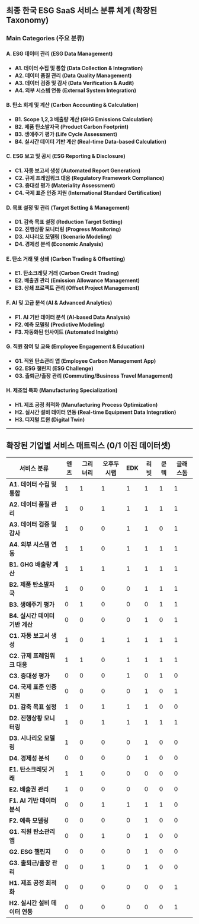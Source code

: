 ## **최종 한국 ESG SaaS 서비스 분류 체계 (확장된 Taxonomy)**

### **Main Categories (주요 분류)**

#### **A. ESG 데이터 관리 (ESG Data Management)**
- **A1. 데이터 수집 및 통합 (Data Collection & Integration)**
- **A2. 데이터 품질 관리 (Data Quality Management)**
- **A3. 데이터 검증 및 감사 (Data Verification & Audit)**
- **A4. 외부 시스템 연동 (External System Integration)**

#### **B. 탄소 회계 및 계산 (Carbon Accounting & Calculation)**
- **B1. Scope 1,2,3 배출량 계산 (GHG Emissions Calculation)**
- **B2. 제품 탄소발자국 (Product Carbon Footprint)**
- **B3. 생애주기 평가 (Life Cycle Assessment)**
- **B4. 실시간 데이터 기반 계산 (Real-time Data-based Calculation)**

#### **C. ESG 보고 및 공시 (ESG Reporting & Disclosure)**
- **C1. 자동 보고서 생성 (Automated Report Generation)**
- **C2. 규제 프레임워크 대응 (Regulatory Framework Compliance)**
- **C3. 중대성 평가 (Materiality Assessment)**
- **C4. 국제 표준 인증 지원 (International Standard Certification)**

#### **D. 목표 설정 및 관리 (Target Setting & Management)**
- **D1. 감축 목표 설정 (Reduction Target Setting)**
- **D2. 진행상황 모니터링 (Progress Monitoring)**
- **D3. 시나리오 모델링 (Scenario Modeling)**
- **D4. 경제성 분석 (Economic Analysis)**

#### **E. 탄소 거래 및 상쇄 (Carbon Trading & Offsetting)**
- **E1. 탄소크레딧 거래 (Carbon Credit Trading)**
- **E2. 배출권 관리 (Emission Allowance Management)**
- **E3. 상쇄 프로젝트 관리 (Offset Project Management)**

#### **F. AI 및 고급 분석 (AI & Advanced Analytics)**
- **F1. AI 기반 데이터 분석 (AI-based Data Analysis)**
- **F2. 예측 모델링 (Predictive Modeling)**
- **F3. 자동화된 인사이트 (Automated Insights)**

#### **G. 직원 참여 및 교육 (Employee Engagement & Education)**
- **G1. 직원 탄소관리 앱 (Employee Carbon Management App)**
- **G2. ESG 챌린지 (ESG Challenge)**
- **G3. 출퇴근/출장 관리 (Commuting/Business Travel Management)**

#### **H. 제조업 특화 (Manufacturing Specialization)**
- **H1. 제조 공정 최적화 (Manufacturing Process Optimization)**
- **H2. 실시간 설비 데이터 연동 (Real-time Equipment Data Integration)**
- **H3. 디지털 트윈 (Digital Twin)**

---

## **확장된 기업별 서비스 매트릭스 (0/1 이진 데이터셋)**

| 서비스 분류 | 엔츠 | 그리너리 | 오후두시랩 | EDK | 리빗 | 쿤텍 | 글래스돔 |
|-------------|------|----------|------------|-----|------|------|----------|
| **A1. 데이터 수집 및 통합** | 1 | 1 | 1 | 1 | 1 | 1 | 1 |
| **A2. 데이터 품질 관리** | 1 | 0 | 1 | 1 | 1 | 1 | 1 |
| **A3. 데이터 검증 및 감사** | 1 | 0 | 0 | 1 | 1 | 0 | 1 |
| **A4. 외부 시스템 연동** | 1 | 1 | 0 | 1 | 1 | 1 | 1 |
| **B1. GHG 배출량 계산** | 1 | 1 | 1 | 1 | 1 | 1 | 1 |
| **B2. 제품 탄소발자국** | 1 | 0 | 0 | 0 | 1 | 1 | 1 |
| **B3. 생애주기 평가** | 0 | 1 | 0 | 0 | 0 | 1 | 1 |
| **B4. 실시간 데이터 기반 계산** | 0 | 0 | 0 | 0 | 1 | 0 | 1 |
| **C1. 자동 보고서 생성** | 1 | 0 | 1 | 1 | 1 | 1 | 1 |
| **C2. 규제 프레임워크 대응** | 1 | 1 | 0 | 1 | 1 | 1 | 1 |
| **C3. 중대성 평가** | 0 | 0 | 0 | 1 | 0 | 1 | 0 |
| **C4. 국제 표준 인증 지원** | 0 | 0 | 0 | 0 | 1 | 0 | 1 |
| **D1. 감축 목표 설정** | 1 | 0 | 1 | 1 | 1 | 0 | 0 |
| **D2. 진행상황 모니터링** | 1 | 0 | 1 | 1 | 1 | 1 | 1 |
| **D3. 시나리오 모델링** | 1 | 0 | 0 | 0 | 1 | 0 | 0 |
| **D4. 경제성 분석** | 0 | 0 | 0 | 0 | 1 | 0 | 0 |
| **E1. 탄소크레딧 거래** | 1 | 1 | 0 | 0 | 0 | 0 | 0 |
| **E2. 배출권 관리** | 1 | 0 | 0 | 0 | 0 | 0 | 0 |
| **F1. AI 기반 데이터 분석** | 0 | 0 | 1 | 1 | 1 | 1 | 0 |
| **F2. 예측 모델링** | 0 | 0 | 0 | 0 | 1 | 0 | 0 |
| **G1. 직원 탄소관리 앱** | 0 | 0 | 1 | 0 | 1 | 0 | 0 |
| **G2. ESG 챌린지** | 0 | 0 | 0 | 0 | 1 | 0 | 0 |
| **G3. 출퇴근/출장 관리** | 0 | 0 | 1 | 0 | 1 | 0 | 0 |
| **H1. 제조 공정 최적화** | 0 | 0 | 0 | 0 | 0 | 0 | 1 |
| **H2. 실시간 설비 데이터 연동** | 0 | 0 | 0 | 0 | 0 | 0 | 1 |

